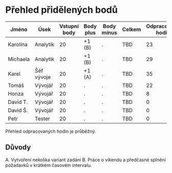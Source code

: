 # Přehled přidělených bodů

| Jméno    | Úsek       | Vstupní body | Body plus | Body mínus | Celkem | Odpracováno hodin |
| -------- | ---------- | ------------ | --------- | ---------- | ------ | ----------------- |
| Karolína | Analytik   | 20           | +1 (B)    | .          | TBD    | 23                |
| Michaela | Analytik   | 20           | +1 (B)    | .          | TBD    | 29                |
| Karel    | Šéf vývoje | 20           | +1 (A)    | .          | TBD    | 35                |
| Tomáš    | Vývojář    | 20           | .         | .          | TBD    | 22                |
| Honza    | Vývojář    | 20           | .         | .          | TBD    | 8                 |
| David T. | Vývojář    | 20           | .         | .          | TBD    | 0                 |
| David Š. | Vývojář    | 20           | .         | .          | TBD    | 0                 |
| Petr     | Tester     | 20           | .         | .          | TBD    | 0                 |

Přehled odpracovaných hodin je průběžný.

## Důvody

A. Vytvoření nekolika variant zadání
B. Práce o víkendu a předčasné splnění požadavků v krátkém časovém intervalu.
